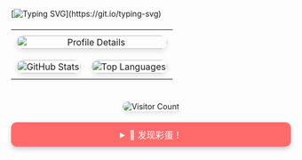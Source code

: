 [![Typing SVG](https://readme-typing-svg.herokuapp.com?color=%2336BCF7&center=true&vCenter=true&width=900&lines=Hi+there+👋,+I+am+Yuhao+Wang.;+Welcome+to+My+Github!;+I'm+interested+in+Multi-modal+learning!;+Feel+free+to+ask+me+any+questions!)](https://git.io/typing-svg)

<table style="width: 100%; border-collapse: collapse; margin: 20px 0;">
  <tr>
    <td colspan="2" style="text-align: center; padding: 10px;">
      <img src="https://github-profile-summary-cards.vercel.app/api/cards/profile-details?username=924973292&theme=radical" 
           alt="Profile Details" 
           style="border-radius: 30px; box-shadow: 0 4px 8px rgba(0,0,0,0.1); width: 100%; max-width: 600px; height: auto;"/>
    </td>
  </tr>
  <tr>
    <td style="text-align: center; vertical-align: middle; padding: 10px;">
      <img src="https://github-readme-stats.vercel.app/api?username=924973292&show_icons=true&theme=merko&hide_title=true" 
           alt="GitHub Stats" 
           style="border-radius: 15px; box-shadow: 0 4px 8px rgba(0,0,0,0.1); width: 100%; max-width: 300px; height: auto;"/>
    </td>
    <td style="text-align: center; vertical-align: middle; padding: 10px;">
      <img src="https://github-readme-stats.vercel.app/api/top-langs/?username=924973292&layout=compact&theme=tokyonight" 
           alt="Top Languages" 
           style="border-radius: 15px; box-shadow: 0 4px 8px rgba(0,0,0,0.1); width: 100%; max-width: 300px; height: auto;"/>
    </td>
  </tr>
</table>

<div align="center">
  <img src="https://komarev.com/ghpvc/?username=924973292&style=flat-square&color=blueviolet" 
       alt="Visitor Count" 
       style="margin: 20px 0; box-shadow: 0 4px 8px rgba(0,0,0,0.1); border-radius: 10px;"/>
</div>

<!-- 添加猫咪彩蛋 -->
<div align="center">
  <details>
    <summary style="background-color: #FF6B6B; color: white; border: none; padding: 10px 20px; border-radius: 10px; cursor: pointer; font-size: 16px; box-shadow: 0 4px 8px rgba(0,0,0,0.2);">
      🐾 发现彩蛋！
    </summary>
    <div style="margin-top: 20px;">
      <img src="https://cdn.jsdelivr.net/gh/924973292/cat-widget@main/cat-typing.gif" 
           alt="Coding Cat" 
           style="border-radius: 15px; box-shadow: 0 8px 16px rgba(0,0,0,0.2); width: 300px;"/>
    </div>
  </details>
</div>
